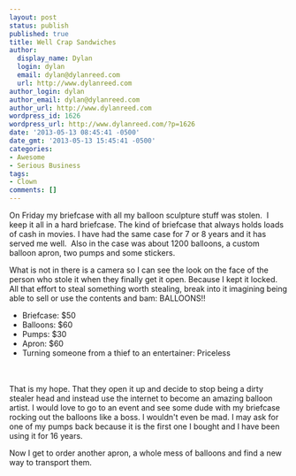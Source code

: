 ```yaml
---
layout: post
status: publish
published: true
title: Well Crap Sandwiches
author:
  display_name: Dylan
  login: dylan
  email: dylan@dylanreed.com
  url: http://www.dylanreed.com
author_login: dylan
author_email: dylan@dylanreed.com
author_url: http://www.dylanreed.com
wordpress_id: 1626
wordpress_url: http://www.dylanreed.com/?p=1626
date: '2013-05-13 08:45:41 -0500'
date_gmt: '2013-05-13 15:45:41 -0500'
categories:
- Awesome
- Serious Business
tags:
- Clown
comments: []
---
```

<p>On Friday my briefcase with all my balloon sculpture stuff was stolen. &nbsp;I keep it all in a hard briefcase. The kind of briefcase that always holds loads of cash in movies. I have had the same case for 7 or 8 years and it has served me well. &nbsp;Also in the case was about 1200 balloons, a custom balloon apron, two pumps and some stickers.</p>
<p>What is not in there is a camera so I can see the look on the face of the person who stole it when they finally get it open. Because I kept it locked. All that effort to steal something worth stealing, break into it imagining being able to sell or use the contents and bam: BALLOONS!!</p>
<ul>
<li>Briefcase: $50</li>
<li>Balloons: $60</li>
<li>Pumps: $30</li>
<li>Apron: $60</li>
<li>Turning someone from a thief to an entertainer: Priceless</li><br />
</ul><br />
That is my hope. That they open it up and decide to stop being a dirty stealer head and instead use the internet to become an amazing balloon artist. I would love to go to an event and see some dude with my briefcase rocking out the balloons like a boss. I wouldn't even be mad. I may ask for one of my pumps back because it is the first one I bought and I have been using it for 16 years.</p>
<p>Now I get to order another apron, a whole mess of balloons and find a new way to transport them.</p>
